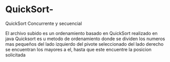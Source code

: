 # QuickSort-

QuickSort Concurrente y secuencial

El archivo subido es un ordenamiento basado en QuickSort realizado en java
Quicksort es u metodo de ordenamiento donde se dividen los numeros mas pequeños del lado izquierdo del pivote seleccionado
del lado derecho se encuentran los mayores a el, hasta que este encuentre la posicion solicitada
